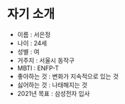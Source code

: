 # 자기 소개

- 이름 :  서은정
- 나이 : 24세
- 성별 : 여
- 거주지 : 서울시 동작구
- MBTI : ENFP-T
- 좋아하는 것 : 변화가 지속적으로 있는 것
- 싫어하는 것 : 나태해지는 것
- 2021년 목표 : 삼성전자 입사

